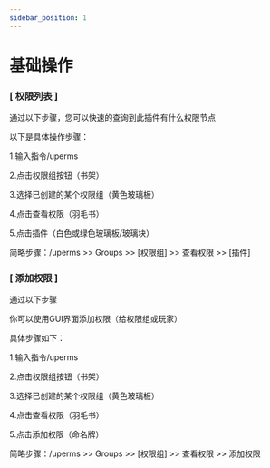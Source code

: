 ```yaml
---
sidebar_position: 1
---
```


# 基础操作

### [ 权限列表 ]

通过以下步骤，您可以快速的查询到此插件有什么权限节点

以下是具体操作步骤：

1.输入指令/uperms

2.点击权限组按钮（书架）

3.选择已创建的某个权限组（黄色玻璃板）

4.点击查看权限（羽毛书）

5.点击插件（白色或绿色玻璃板/玻璃块）

简略步骤：/uperms \>\> Groups \>\> \[权限组\] \>\> 查看权限 \>\> \[插件\]


### [ 添加权限 ]

通过以下步骤

你可以使用GUI界面添加权限（给权限组或玩家）

具体步骤如下：

1.输入指令/uperms

2.点击权限组按钮（书架）

3.选择已创建的某个权限组（黄色玻璃板）

4.点击查看权限（羽毛书）

5.点击添加权限（命名牌）

简略步骤：/uperms \>\> Groups \>\> \[权限组\] \>\> 查看权限 \>\> 添加权限
